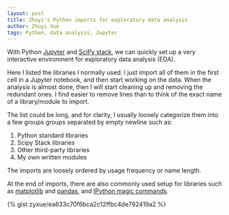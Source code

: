 ```yaml
---
layout: post
title: Zhuyi's Python imports for exploratory data analysis
author: Zhuyi Xue
tags: Python, data analysis, Jupyter
---
```


With Python [Jupyter](http://jupyter.org/) and
[SciPy stack](https://www.scipy.org/stackspec.html), we can quickly set up a
very interactive environment for exploratory data analysis (EDA).

Here I listed the libraries I normally used. I just import all of them in the
first cell in a Jupyter notebook, and then start working on the data. When the
analysis is almost done, then I will start cleaning up and removing the
redundant ones. I find easier to remove lines than to think of the exact name of
a library/module to import.

The list could be long, and for clarity, I usually loosely categorize them into
a few groups groups separated by empty newline such as:

1. Python standard libraries
1. Scipy Stack libraries
1. Other third-party libraries
1. My own written modules

The imports are loosely ordered by usage frequency or name length.

At the end of imports, there are also commonly used setup for libraries such as
[matplotlib](https://matplotlib.org/) and [pandas](http://pandas.pydata.org/),
and
[IPython magic commands](https://ipython.org/ipython-doc/3/interactive/magics.html).


{% gist zyxue/ea633c70f6bca2c12ffbc4de792419a2 %}
